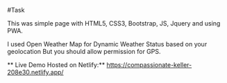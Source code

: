 #Task 

This was simple page with HTML5, CSS3, Bootstrap, JS, Jquery and using PWA.

I used Open Weather Map for Dynamic Weather Status based on your geolocation But you should allow permission for GPS.

** Live Demo Hosted on Netlify:** https://compassionate-keller-208e30.netlify.app/

